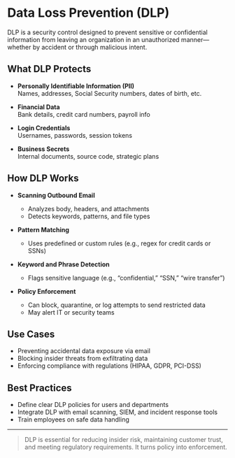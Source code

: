 # Data Loss Prevention (DLP)

DLP is a security control designed to prevent sensitive or confidential information from leaving an organization in an unauthorized manner—whether by accident or through malicious intent.

## What DLP Protects

- **Personally Identifiable Information (PII)**  
  Names, addresses, Social Security numbers, dates of birth, etc.

- **Financial Data**  
  Bank details, credit card numbers, payroll info

- **Login Credentials**  
  Usernames, passwords, session tokens

- **Business Secrets**  
  Internal documents, source code, strategic plans

## How DLP Works

- **Scanning Outbound Email**  
  - Analyzes body, headers, and attachments
  - Detects keywords, patterns, and file types

- **Pattern Matching**  
  - Uses predefined or custom rules (e.g., regex for credit cards or SSNs)

- **Keyword and Phrase Detection**  
  - Flags sensitive language (e.g., “confidential,” “SSN,” “wire transfer”)

- **Policy Enforcement**  
  - Can block, quarantine, or log attempts to send restricted data
  - May alert IT or security teams

## Use Cases

- Preventing accidental data exposure via email
- Blocking insider threats from exfiltrating data
- Enforcing compliance with regulations (HIPAA, GDPR, PCI-DSS)

## Best Practices

- Define clear DLP policies for users and departments
- Integrate DLP with email scanning, SIEM, and incident response tools
- Train employees on safe data handling

---

> DLP is essential for reducing insider risk, maintaining customer trust, and meeting regulatory requirements. It turns policy into enforcement.

